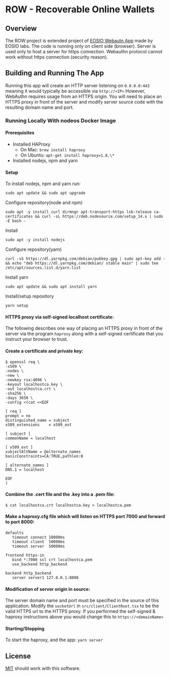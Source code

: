 # ROW - Recoverable Online Wallets 

## Overview
The ROW project is extended project of [EOSIO Webautn App](https://github.com/EOSIO/eosio-webauthn-example-app/)  made by EOSIO labs. The code is running only on client side (browser). Server is used only to host a server for https connection. Webauthn protocol cannot work without https connection (security reason).


## Building and Running The App
Running this app will create an HTTP server listening on `0.0.0.0:443` meaning it would typically be accessible via `http://<IP>` However, WebAuthn requires usage from an HTTPS origin. You will need to place an HTTPS proxy in front of the server and modify server source code with the resulting domain name and port.

### Running Locally With nodeos Docker Image

#### Prerequisites
- Installed HAProxy
   - On Mac: `brew install haproxy`
   - On Ubuntu: `apt-get install haproxy=1.8.\*`
- Installed nodejs, npm and yarn

#### Setup
To install nodejs, npm and yarn run:

`sudo apt update && sudo apt upgrade`

Configure repository(node and npm)

`sudo apt -y install curl dirmngr apt-transport-https lsb-release ca-certificates && curl -sL https://deb.nodesource.com/setup_14.x | sudo -E bash -`

Install

`sudo apt -y install nodejs`


Configure repository(yarn)

`curl -sS https://dl.yarnpkg.com/debian/pubkey.gpg | sudo apt-key add - && echo "deb https://dl.yarnpkg.com/debian/ stable main" | sudo tee /etc/apt/sources.list.d/yarn.list`

Install yarn

`sudo apt update && sudo apt install yarn`

Install/setup repository

`yarn setup`

#### HTTPS proxy via self-signed localhost certificate:

The following describes one way of placing an HTTPS proxy in front of the server via the program `haproxy` along with a self-signed certificate that you instruct your browser to trust.

#### Create a certificate and private key:

```
$ openssl req \
-x509 \
-nodes \
-new \
-newkey rsa:4096 \
-keyout localhostca.key \
-out localhostca.crt \
-sha256 \
-days 3650 \
-config <(cat <<EOF

[ req ]
prompt = no
distinguished_name = subject
x509_extensions    = x509_ext

[ subject ]
commonName = localhost

[ x509_ext ]
subjectAltName = @alternate_names
basicConstraints=CA:TRUE,pathlen:0

[ alternate_names ]
DNS.1 = localhost

EOF
)
```

#### Combine the .cert file and the .key into a .pem file:

```
$ cat localhostca.crt localhostca.key > localhostca.pem
```

#### Make a haproxy.cfg file which will listen on HTTPS port 7000 and forward to port 8000:

```
defaults
   timeout connect 10000ms
   timeout client  50000ms
   timeout server  50000ms

frontend https-in
   bind *:7000 ssl crt localhostca.pem
   use_backend http_backend

backend http_backend
   server server1 127.0.0.1:8000
```

#### Modification of server origin in source:

The server domain name and port must be specified in the source of this application. Modify the `socketUrl` in `src/client/ClientRoot.tsx` to be the valid HTTPS url to the HTTPS proxy. If you performed the self-signed & haproxy instructions above you would change this to `https://<domainName>`

#### Starting/Stopping
To start the haproxy, and the app:
`yarn server`

## License

[MIT](./LICENSE)
should work with this software.
